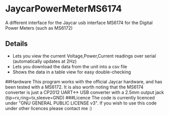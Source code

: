 # JaycarPowerMeterMS6174
A different interface for the Jaycar usb interface MS6174 for the Digital Power Meters (such as MS6172)
## Details
* Lets you view the current Voltage,Power,Current readings over serial (automatically updates at 2Hz)
* Lets you download the data from the unit into a csv file
* Shows the data in a table view for easy double-checking


##Hardware
This program works with the official Jaycar hardware, and has been tested with a MS6172.
It is also worth noting that the MS6174 converter is just a CP2012 UART<-> USB converter with a 2.5mm output jack (tip=rx,ring=tx,sleeve=GND)
###Licence
The code is currently licenced under "GNU GENERAL PUBLIC LICENSE v3".
If you wish to use this code under other licences please contact me :)